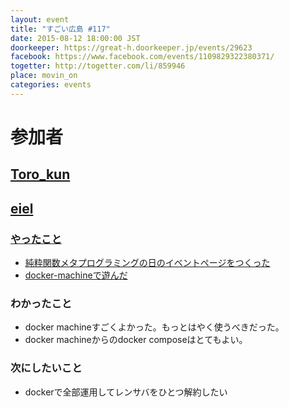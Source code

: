```yaml
---
layout: event
title: "すごい広島 #117"
date: 2015-08-12 18:00:00 JST
doorkeeper: https://great-h.doorkeeper.jp/events/29623
facebook: https://www.facebook.com/events/1109829322380371/
togetter: http://togetter.com/li/859946
place: movin_on
categories: events
---
```


# 参加者


## [Toro_kun](https://twitter.com/Toro_kun)


## [eiel](http://eiel.info/)

### [やったこと](https://github.com/great-h/great-h.github.io/issues/1684)

* [純粋関数メタプログラミングの日のイベントページをつくった](https://www.facebook.com/events/872093576198340/)
* [docker-machineで遊んだ](http://qiita.com/eielh/items/428e24022955b0be8616)

### わかったこと

* docker machineすごくよかった。もっとはやく使うべきだった。
* docker machineからのdocker composeはとてもよい。

### 次にしたいこと

* dockerで全部運用してレンサバをひとつ解約したい

